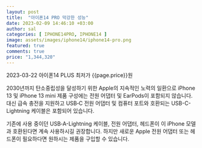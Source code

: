 ```yaml
---
layout: post
title:  "아이폰14 PRO 막강한 성능"
date: 2023-02-09 14:46:10 +03:00
author: sal
categories: [ IPHONE14PRO, IPHONE14 ]
image: assets/images/iphone14/iphone14-pro.png
featured: true
comments: true
price: "1,344,320"
---
```


2023-03-22 아이폰14 PLUS 최저가 {{page.price}}원

2030년까지 탄소중립성을 달성하기 위한 Apple의 지속적인 노력의 일환으로 iPhone 13 및 iPhone 13 mini 제품 구성에는 전원 어댑터 및 EarPods이 포함되지 않습니다. 대신 급속 충전을 지원하고 USB‑C 전원 어댑터 및 컴퓨터 포트와 호환되는 USB-C-Lightning 케이블은 포함되어 있습니다.

기존에 사용 중이던 USB‑A-Lightning 케이블, 전원 어댑터, 헤드폰이 이 iPhone 모델과 호환된다면 계속 사용하시길 권장합니다. 하지만 새로운 Apple 전원 어댑터 또는 헤드폰이 필요하다면 원하시는 제품을 구입할 수 있습니다.